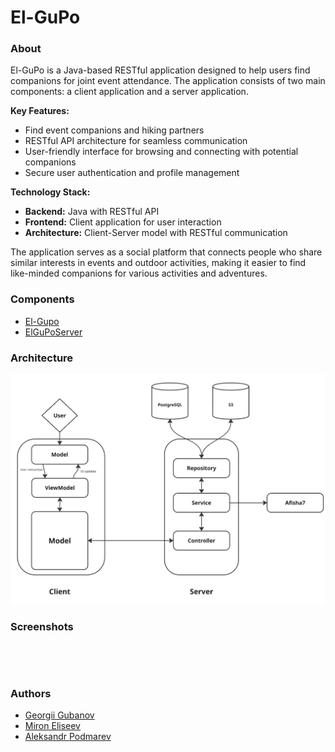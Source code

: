 # El-GuPo

### About

El-GuPo is a Java-based RESTful application designed to help users find companions for joint event attendance. The application consists of two main components: a client application and a server application.

**Key Features:**
- Find event companions and hiking partners
- RESTful API architecture for seamless communication
- User-friendly interface for browsing and connecting with potential companions
- Secure user authentication and profile management

**Technology Stack:**
- **Backend:** Java with RESTful API
- **Frontend:** Client application for user interaction
- **Architecture:** Client-Server model with RESTful communication

The application serves as a social platform that connects people who share similar interests in events and outdoor activities, making it easier to find like-minded companions for various activities and adventures.

### Components

* [El-Gupo](https://github.com/El-GuPo/ElGuPo)
* [ElGuPoServer](https://github.com/El-GuPo/ElGuPoServer)

### Architecture

![architecture.png](assets/architecture.png)

### Screenshots 
<p float="left">
    <img src="assets/screen1.jpg" width="200" alt=""/> 
    <img src="assets/screen2.jpg" width="200" alt=""/>
    <img src="assets/screen3.jpg" width="200" alt=""/>
</p>
<p float="left">
<img src="assets/screen4.jpg" width="200" alt="">
<img src="assets/screen5.jpg" width="200" alt="">
<img src="assets/screen6.jpg" width="200" alt="">
</p>

### Authors

* [Georgii Gubanov](https://github.com/Spydula)
* [Miron Eliseev](https://github.com/mrnchk)
* [Aleksandr Podmarev](https://github.com/apdRV)

